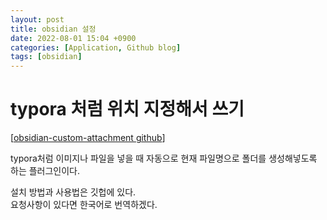 ```yaml
---
layout: post
title: obsidian 설정
date: 2022-08-01 15:04 +0900
categories: [Application, Github blog]
tags: [obsidian]
---
```


# typora 처럼 위치 지정해서 쓰기

[[obsidian-custom-attachment github](https://github.com/RainCat1998/obsidian-custom-attachment-location)]

typora처럼 이미지나 파일을 넣을 때 자동으로 현재 파일명으로 폴더를 생성해넣도록 하는 플러그인이다.  

설치 방법과 사용법은 깃헙에 있다.  
요청사항이 있다면 한국어로 번역하겠다.